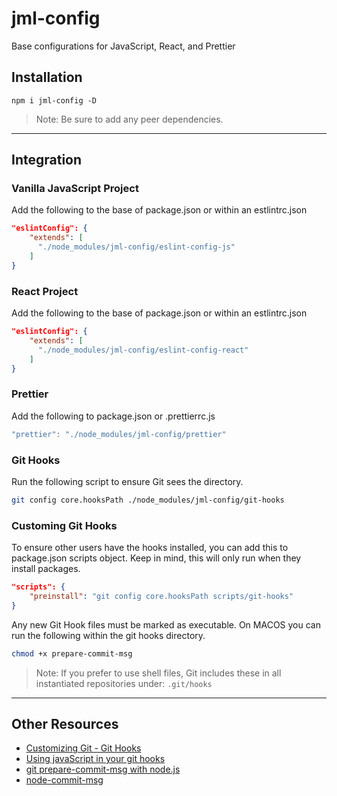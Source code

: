 # jml-config

Base configurations for JavaScript, React, and Prettier

## Installation

`npm i jml-config -D`

> Note: Be sure to add any peer dependencies.

---

## Integration

### Vanilla JavaScript Project

Add the following to the base of package.json or within an estlintrc.json

```json
"eslintConfig": {
    "extends": [
      "./node_modules/jml-config/eslint-config-js"
    ]
}
```

### React Project

Add the following to the base of package.json or within an estlintrc.json

```json
"eslintConfig": {
    "extends": [
      "./node_modules/jml-config/eslint-config-react"
    ]
}
```

### Prettier

Add the following to package.json or .prettierrc.js

```javascript
"prettier": "./node_modules/jml-config/prettier"
```

### Git Hooks

Run the following script to ensure Git sees the directory.

```bash
git config core.hooksPath ./node_modules/jml-config/git-hooks
```

### Customing Git Hooks

To ensure other users have the hooks installed, you can add this to package.json scripts object. Keep in mind, this will only run when they install packages.

```json
"scripts": {
    "preinstall": "git config core.hooksPath scripts/git-hooks"
}
```

Any new Git Hook files must be marked as executable. On MACOS you can run the following within the git hooks directory.

```bash
chmod +x prepare-commit-msg
```

> Note: If you prefer to use shell files, Git includes these in all instantiated repositories under: `.git/hooks`

---

## Other Resources

- [Customizing Git - Git Hooks](https://git-scm.com/book/en/v2/Customizing-Git-Git-Hooks)
- [Using javaScript in your git hooks](https://medium.com/@Sergeon/using-javascript-in-your-git-hooks-f0ce09477334)
- [git prepare-commit-msg with node.js](https://www.ipreferjim.com/2013/04/git-prepare-commit-msg-with-node-js/)
- [node-commit-msg](https://github.com/clns/node-commit-msg)

